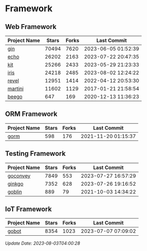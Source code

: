 # Framework

## Web Framework
| Project Name | Stars | Forks | Last Commit |
| ------------ | ----- | ----- | ----------- |
| [gin](https://github.com/gin-gonic/gin) | 70494 | 7620 | 2023-06-05 01:52:39 |
| [echo](https://github.com/labstack/echo) | 26202 | 2163 | 2023-07-22 20:47:35 |
| [kit](https://github.com/go-kit/kit) | 25266 | 2433 | 2023-05-29 21:23:33 |
| [iris](https://github.com/kataras/iris) | 24218 | 2485 | 2023-08-02 12:24:22 |
| [revel](https://github.com/revel/revel) | 12951 | 1414 | 2022-04-12 20:53:30 |
| [martini](https://github.com/go-martini/martini) | 11602 | 1129 | 2017-01-21 21:58:54 |
| [beego](https://github.com/astaxie/beego) | 647 | 169 | 2020-12-13 11:36:23 |

## ORM Framework
| Project Name | Stars | Forks | Last Commit |
| ------------ | ----- | ----- | ----------- |
| [gorm](https://github.com/jinzhu/gorm) | 598 | 176 | 2021-11-20 01:15:37 |

## Testing Framework
| Project Name | Stars | Forks | Last Commit |
| ------------ | ----- | ----- | ----------- |
| [goconvey](https://github.com/smartystreets/goconvey) | 7849 | 553 | 2023-07-27 16:57:29 |
| [ginkgo](https://github.com/onsi/ginkgo) | 7352 | 628 | 2023-07-26 19:16:52 |
| [goblin](https://github.com/franela/goblin) | 889 | 79 | 2021-10-03 14:34:22 |

## IoT Framework
| Project Name | Stars | Forks | Last Commit |
| ------------ | ----- | ----- | ----------- |
| [gobot](https://github.com/hybridgroup/gobot) | 8354 | 1023 | 2023-07-07 07:09:02 |

*Update Date: 2023-08-03T04:00:28*